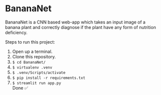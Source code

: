 # BananaNet 
BananaNet is a CNN based web-app which takes an input image of a banana plant and correctly diagnose if the plant have any form of nutrition deficiency.

Steps to run this project:
1. Open up a terminal.
2. Clone this repository.
3. ```$ cd BananaNet/```
4. ```$ virtualenv .venv```
5. ```$ .venv/Scripts/activate```
6. ```$ pip install -r requirements.txt```
7. ```$ streamlit run app.py```\
Done ✅
